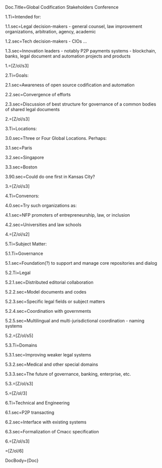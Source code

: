Doc.Title=Global Codification Stakeholders Conference

1.Ti=Intended for:

1.1.sec=Legal decision-makers - general counsel, law improvement organizations, arbitration, agency, academic

1.2.sec=Tech decision-makers - CIOs …

1.3.sec=Innovation leaders - notably P2P payments systems - blockchain, banks, legal document and automation projects and products
 
1.=[Z/ol/s3]

2.Ti=Goals:

2.1.sec=Awareness of open source codification and automation

2.2.sec=Convergence of efforts

2.3.sec=Discussion of best structure for governance of a common bodies of shared legal documents

2.=[Z/ol/s3]
 
3.Ti=Locations:

3.0.sec=Three or Four Global Locations. Perhaps: 

3.1.sec=Paris

3.2.sec=Singapore

3.3.sec=Boston

3.90.sec=Could do one first in Kansas City? 

3.=[Z/ol/s3]

4.Ti=Convenors:

4.0.sec=Try such organizations as:

4.1.sec=NFP promoters of entrepreneurship, law, or inclusion

4.2.sec=Universities and law schools

4.=[Z/ol/s2]
 
5.Ti=Subject Matter:

5.1.Ti=Governance

5.1.sec=Foundation(?) to support and manage core repositories and dialog

5.2.Ti=Legal

5.2.1.sec=Distributed editorial collaboration

5.2.2.sec=Model documents and codes

5.2.3.sec=Specific legal fields or subject matters

5.2.4.sec=Coordination with governments

5.2.5.sec=Multilingual and multi-jurisdictional coordination - naming systems

5.2.=[Z/ol/s5]

5.3.Ti=Domains

5.3.1.sec=Improving weaker legal systems

5.3.2.sec=Medical and other special domains

5.3.3.sec=The future of governance, banking, enterprise, etc.

5.3.=[Z/ol/s3]

5.=[Z/ol/3]

6.Ti=Technical and Engineering

6.1.sec=P2P transacting

6.2.sec=Interface with existing systems

6.3.sec=Formalization of Cmacc specification

6.=[Z/ol/s3]

=[Z/ol/6]  

DocBody={Doc}